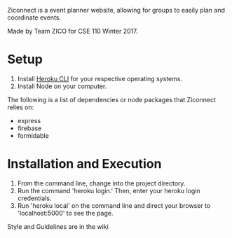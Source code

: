 Ziconnect is a event planner website, allowing for groups to easily plan and coordinate events.

Made by Team ZICO for CSE 110 Winter 2017.

# Setup

1. Install [Heroku CLI](https://devcenter.heroku.com/articles/heroku-cli) for your respective operating systems.
2. Install Node on your computer. 

The following is a list of dependencies or node packages that Ziconnect relies on:
- express
- firebase
- formidable

# Installation and Execution

1. From the command line, change into the project directory. 
2. Run the command 'heroku login.' Then, enter your heroku login credentials. 
3. Run 'heroku local' on the command line and direct your browser to 'localhost:5000' to see the page.  

Style and Guidelines are in the wiki
